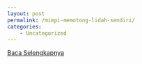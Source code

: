 ```yaml
---
layout: post
permalink: /mimpi-memotong-lidah-sendiri/
categories:
    - Uncategorized
---
```


[Baca Selengkapnya](/03)